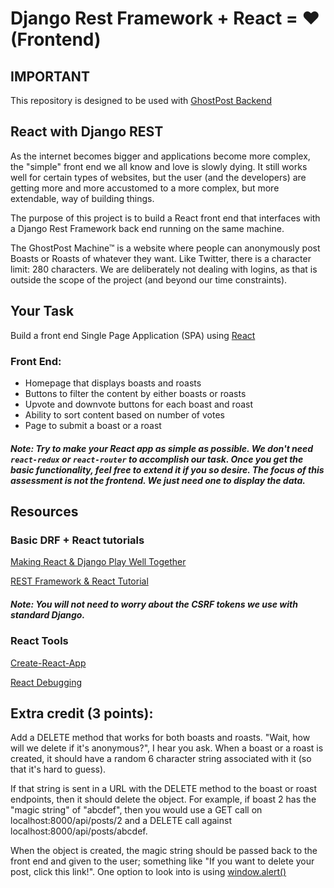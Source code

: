 # Django Rest Framework + React = ❤ (Frontend)

## IMPORTANT

This repository is designed to be used with [GhostPost Backend](https://github.com/forty9unbeaten/ghostPostReactFrontend)

## React with Django REST

As the internet becomes bigger and applications become more complex, the "simple" front end we all know and love is slowly dying. It still works well for certain types of websites, but the user (and the developers) are getting more and more accustomed to a more complex, but more extendable, way of building things.

The purpose of this project is to build a React front end that interfaces with a Django Rest Framework back end running on the same machine.

The GhostPost Machine™ is a website where people can anonymously post Boasts or Roasts of whatever they want. Like Twitter, there is a character limit: 280 characters. We are deliberately not dealing with logins, as that is outside the scope of the project (and beyond our time constraints).

## Your Task

Build a front end Single Page Application (SPA) using [React](https://reactjs.org/)

### Front End:

-   Homepage that displays boasts and roasts
-   Buttons to filter the content by either boasts or roasts
-   Upvote and downvote buttons for each boast and roast
-   Ability to sort content based on number of votes
-   Page to submit a boast or a roast

##### Note: Try to make your React app as simple as possible. We don't need `react-redux` or `react-router` to accomplish our task. Once you get the basic functionality, feel free to extend it if you so desire. The focus of this assessment is not the frontend. We just need one to display the data.

## Resources

### Basic DRF + React tutorials

[Making React & Django Play Well Together](https://fractalideas.com/blog/making-react-and-django-play-well-together-single-page-app-model/)

[REST Framework & React Tutorial](https://wsvincent.com/django-rest-framework-react-tutorial/)

##### Note: You will not need to worry about the CSRF tokens we use with standard Django.

### React Tools

[Create-React-App](https://github.com/facebook/create-react-app)

[React Debugging](https://raygun.com/blog/react-debugging-guide/)

## Extra credit (3 points):

Add a DELETE method that works for both boasts and roasts. "Wait, how will we delete if it's anonymous?", I hear you ask. When a boast or a roast is created, it should have a random 6 character string associated with it (so that it's hard to guess).

If that string is sent in a URL with the DELETE method to the boast or roast endpoints, then it should delete the object. For example, if boast 2 has the "magic string" of "abcdef", then you would use a GET call on localhost:8000/api/posts/2 and a DELETE call against localhost:8000/api/posts/abcdef.

When the object is created, the magic string should be passed back to the front end and given to the user; something like "If you want to delete your post, click this link!". One option to look into is using [window.alert()](https://developer.mozilla.org/en-US/docs/Web/API/Window/alert)

